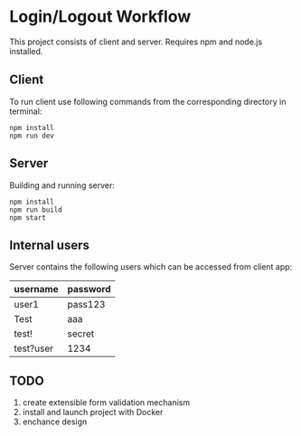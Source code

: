 # Login/Logout Workflow

This project consists of client and server. Requires npm and node.js installed.

## Client

To run client use following commands from the corresponding directory in terminal:

```
npm install
npm run dev
```

## Server

Building and running server:

```
npm install
npm run build
npm start
```

## Internal users

Server contains the following users which can be accessed from client app:

| username  | password |
| --------- | -------- |
| user1     | pass123  |
| Test      | aaa      |
| test!     | secret   |
| test?user | 1234     |


## TODO
1. create extensible form validation mechanism
2. install and launch project with Docker
3. enchance design
